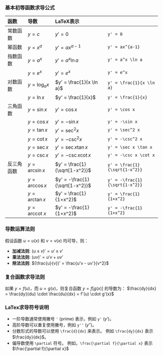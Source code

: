 ### 基本初等函数求导公式

| 函数    | 导数                     | LaTeX表示                        |                                |
| :---- | :--------------------- | :----------------------------- | ------------------------------ |
| 常数函数  | $y = c$                | $y' = 0$                       | `y' = 0`                       |
| 幂函数   | $y = x^a$              | $y' = ax^{a-1}$                | `y' = ax^{a-1}`                |
| 指数函数  | $y = a^x$              | $y' = a^x \ln a$               | `y' = a^x \ln a`               |
|       | $y = e^x$              | $y' = e^x$                     | `y' = e^x`                     |
| 对数函数  | $y = \log_a x$         | $y' = \frac{1}{x \ln a}$       | `y' = \frac{1}{x \ln a}`       |
|       | $y = \ln x$            | $y' = \frac{1}{x}$             | `y' = \frac{1}{x}`             |
| 三角函数  | $y = \sin x$           | $y' = \cos x$                  | `y' = \cos x`                  |
|       | $y = \cos x$           | $y' = -\sin x$                 | `y' = -\sin x`                 |
|       | $y = \tan x$           | $y' = \sec^2 x$                | `y' = \sec^2 x`                |
|       | $y = \cot x$           | $y' = -\csc^2 x$               | `y' = -\csc^2 x`               |
|       | $y = \sec x$           | $y' = \sec x \tan x$           | `y' = \sec x \tan x`           |
|       | $y = \csc x$           | $y' = -\csc x \cot x$          | `y' = -\csc x \cot x`          |
| 反三角函数 | $y = \arcsin x$        | $y' = \frac{1}{\sqrt{1-x^2}}$  | `y' = \frac{1}{\sqrt{1-x^2}}`  |
|       | $y = \arccos x$        | $y' = -\frac{1}{\sqrt{1-x^2}}$ | `y' = -\frac{1}{\sqrt{1-x^2}}` |
|       | $y = \arctan x$        | $y' = \frac{1}{1+x^2}$         | `y' = \frac{1}{1+x^2}`         |
|       | $y = \text{arccot } x$ | $y' = -\frac{1}{1+x^2}$        | `y' = -\frac{1}{1+x^2}`        |

### 导数运算法则

假设函数 $u=u(x)$ 和 $v=v(x)$ 均可导，则：

*   **加减法则**:
    $(u \pm v)' = u' \pm v'$
*   **乘法法则**:
    $(uv)' = u'v + uv'$
*   **除法法则**:
    $(\frac{u}{v})' = \frac{u'v - uv'}{v^2}$
### 复合函数求导法则

如果 $y = f(u)$，而 $u = g(x)$，则复合函数 $y = f[g(x)]$ 的导数为：
$\frac{dy}{dx} = \frac{dy}{du} \cdot \frac{du}{dx} = f'(u) \cdot g'(x)$
### LaTex求导符号说明

*   一阶导数通常使用撇号 `'` (prime) 表示，例如 `y'` ($y'$)。
*   高阶导数可以重复使用撇号，例如 `y''` ($y''$)。
*   分数形式的导数可以使用 `\frac{d}{dx}` 来表示。 例如 `\frac{dy}{dx}` 表示 $\frac{dy}{dx}$。
*   偏导数使用 `\partial` 符号。 例如，`\frac{\partial f}{\partial x}` 表示 $\frac{\partial f}{\partial x}$